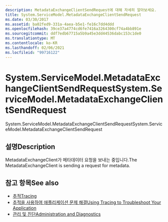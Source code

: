 ```yaml
---
description: MetadataExchangeClientSendRequest에 대해 자세히 알아보세요.
title: System.ServiceModel.MetadataExchangeClientSendRequest
ms.date: 03/30/2017
ms.assetid: ba02fed9-331a-4aea-b5e1-fe16c7dd4ddd
ms.openlocfilehash: 39ce37a4774cd6fe7416a3264300cf74a4bb891e
ms.sourcegitcommit: ddf7edb67715a5b9a45e3dd44536dabc153c1de0
ms.translationtype: MT
ms.contentlocale: ko-KR
ms.lasthandoff: 02/06/2021
ms.locfileid: "99716122"
---
```

# <a name="systemservicemodelmetadataexchangeclientsendrequest"></a><span data-ttu-id="8ceda-103">System.ServiceModel.MetadataExchangeClientSendRequest</span><span class="sxs-lookup"><span data-stu-id="8ceda-103">System.ServiceModel.MetadataExchangeClientSendRequest</span></span>

<span data-ttu-id="8ceda-104">System.ServiceModel.MetadataExchangeClientSendRequest</span><span class="sxs-lookup"><span data-stu-id="8ceda-104">System.ServiceModel.MetadataExchangeClientSendRequest</span></span>  
  
## <a name="description"></a><span data-ttu-id="8ceda-105">설명</span><span class="sxs-lookup"><span data-stu-id="8ceda-105">Description</span></span>  

 <span data-ttu-id="8ceda-106">MetadataExchangeClient가 메타데이터 요청을 보내는 중입니다.</span><span class="sxs-lookup"><span data-stu-id="8ceda-106">The MetadataExchangeClient is sending a request for metadata.</span></span>  
  
## <a name="see-also"></a><span data-ttu-id="8ceda-107">참고 항목</span><span class="sxs-lookup"><span data-stu-id="8ceda-107">See also</span></span>

- [<span data-ttu-id="8ceda-108">추적</span><span class="sxs-lookup"><span data-stu-id="8ceda-108">Tracing</span></span>](index.md)
- [<span data-ttu-id="8ceda-109">추적을 사용하여 애플리케이션 문제 해결</span><span class="sxs-lookup"><span data-stu-id="8ceda-109">Using Tracing to Troubleshoot Your Application</span></span>](using-tracing-to-troubleshoot-your-application.md)
- [<span data-ttu-id="8ceda-110">관리 및 진단</span><span class="sxs-lookup"><span data-stu-id="8ceda-110">Administration and Diagnostics</span></span>](../index.md)

